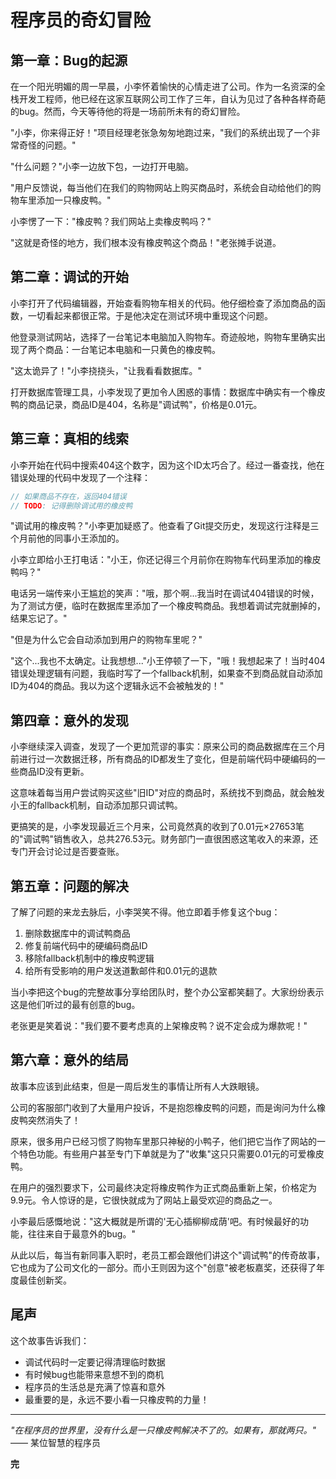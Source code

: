 # 程序员的奇幻冒险

## 第一章：Bug的起源

在一个阳光明媚的周一早晨，小李怀着愉快的心情走进了公司。作为一名资深的全栈开发工程师，他已经在这家互联网公司工作了三年，自认为见过了各种各样奇葩的bug。然而，今天等待他的将是一场前所未有的奇幻冒险。

"小李，你来得正好！"项目经理老张急匆匆地跑过来，"我们的系统出现了一个非常奇怪的问题。"

"什么问题？"小李一边放下包，一边打开电脑。

"用户反馈说，每当他们在我们的购物网站上购买商品时，系统会自动给他们的购物车里添加一只橡皮鸭。"

小李愣了一下："橡皮鸭？我们网站上卖橡皮鸭吗？"

"这就是奇怪的地方，我们根本没有橡皮鸭这个商品！"老张摊手说道。

## 第二章：调试的开始

小李打开了代码编辑器，开始查看购物车相关的代码。他仔细检查了添加商品的函数，一切看起来都很正常。于是他决定在测试环境中重现这个问题。

他登录测试网站，选择了一台笔记本电脑加入购物车。奇迹般地，购物车里确实出现了两个商品：一台笔记本电脑和一只黄色的橡皮鸭。

"这太诡异了！"小李挠挠头，"让我看看数据库。"

打开数据库管理工具，小李发现了更加令人困惑的事情：数据库中确实有一个橡皮鸭的商品记录，商品ID是404，名称是"调试鸭"，价格是0.01元。

## 第三章：真相的线索

小李开始在代码中搜索404这个数字，因为这个ID太巧合了。经过一番查找，他在错误处理的代码中发现了一个注释：

```javascript
// 如果商品不存在，返回404错误
// TODO: 记得删除调试用的橡皮鸭
```

"调试用的橡皮鸭？"小李更加疑惑了。他查看了Git提交历史，发现这行注释是三个月前他的同事小王添加的。

小李立即给小王打电话："小王，你还记得三个月前你在购物车代码里添加的橡皮鸭吗？"

电话另一端传来小王尴尬的笑声："哦，那个啊...我当时在调试404错误的时候，为了测试方便，临时在数据库里添加了一个橡皮鸭商品。我想着调试完就删掉的，结果忘记了。"

"但是为什么它会自动添加到用户的购物车里呢？"

"这个...我也不太确定。让我想想..."小王停顿了一下，"哦！我想起来了！当时404错误处理逻辑有问题，我临时写了一个fallback机制，如果查不到商品就自动添加ID为404的商品。我以为这个逻辑永远不会被触发的！"

## 第四章：意外的发现

小李继续深入调查，发现了一个更加荒谬的事实：原来公司的商品数据库在三个月前进行过一次数据迁移，所有商品的ID都发生了变化，但是前端代码中硬编码的一些商品ID没有更新。

这意味着每当用户尝试购买这些"旧ID"对应的商品时，系统找不到商品，就会触发小王的fallback机制，自动添加那只调试鸭。

更搞笑的是，小李发现最近三个月来，公司竟然真的收到了0.01元×27653笔的"调试鸭"销售收入，总共276.53元。财务部门一直很困惑这笔收入的来源，还专门开会讨论过是否要查账。

## 第五章：问题的解决

了解了问题的来龙去脉后，小李哭笑不得。他立即着手修复这个bug：

1. 删除数据库中的调试鸭商品
2. 修复前端代码中的硬编码商品ID
3. 移除fallback机制中的橡皮鸭逻辑
4. 给所有受影响的用户发送道歉邮件和0.01元的退款

当小李把这个bug的完整故事分享给团队时，整个办公室都笑翻了。大家纷纷表示这是他们听过的最有创意的bug。

老张更是笑着说："我们要不要考虑真的上架橡皮鸭？说不定会成为爆款呢！"

## 第六章：意外的结局

故事本应该到此结束，但是一周后发生的事情让所有人大跌眼镜。

公司的客服部门收到了大量用户投诉，不是抱怨橡皮鸭的问题，而是询问为什么橡皮鸭突然消失了！

原来，很多用户已经习惯了购物车里那只神秘的小鸭子，他们把它当作了网站的一个特色功能。有些用户甚至专门下单就是为了"收集"这只只需要0.01元的可爱橡皮鸭。

在用户的强烈要求下，公司最终决定将橡皮鸭作为正式商品重新上架，价格定为9.9元。令人惊讶的是，它很快就成为了网站上最受欢迎的商品之一。

小李最后感慨地说："这大概就是所谓的'无心插柳柳成荫'吧。有时候最好的功能，往往来自于最意外的bug。"

从此以后，每当有新同事入职时，老员工都会跟他们讲这个"调试鸭"的传奇故事，它也成为了公司文化的一部分。而小王则因为这个"创意"被老板嘉奖，还获得了年度最佳创新奖。

## 尾声

这个故事告诉我们：
- 调试代码时一定要记得清理临时数据
- 有时候bug也能带来意想不到的商机
- 程序员的生活总是充满了惊喜和意外
- 最重要的是，永远不要小看一只橡皮鸭的力量！

---

*"在程序员的世界里，没有什么是一只橡皮鸭解决不了的。如果有，那就两只。"* —— 某位智慧的程序员

**完**
